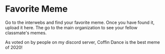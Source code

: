# Favorite Meme

Go to the interwebs and find your favorite meme.  Once you have found it, upload it here.  The go to the main organization to see your fellow classmate's memes.

As voted on by people on my discord server, Coffin Dance is the best meme of 2020!
